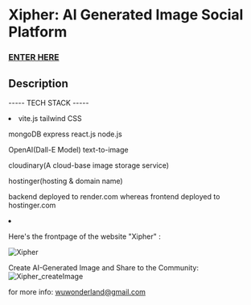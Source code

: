 # Xipher: AI Generated Image Social Platform 

### [ENTER HERE](https://xipher.space/)

## Description

----- TECH STACK -----

<li>
vite.js
tailwind CSS

mongoDB
express
react.js
node.js

OpenAI(Dall-E Model) text-to-image

cloudinary(A cloud-base image storage service)

hostinger(hosting & domain name)

backend deployed to render.com whereas frontend deployed to hostinger.com
<li />
<br>

Here's the frontpage of the website "Xipher" :

![Xipher](https://user-images.githubusercontent.com/106410053/225764252-1f5fba0c-aed5-467e-9a9b-ff3cd32a0fe0.png)


Create AI-Generated Image and Share to the Community:
![Xipher_createImage](https://user-images.githubusercontent.com/106410053/225764382-b202a0b1-09fe-4465-bb0a-2720c526758a.png)


for more info:
wuwonderland@gmail.com
